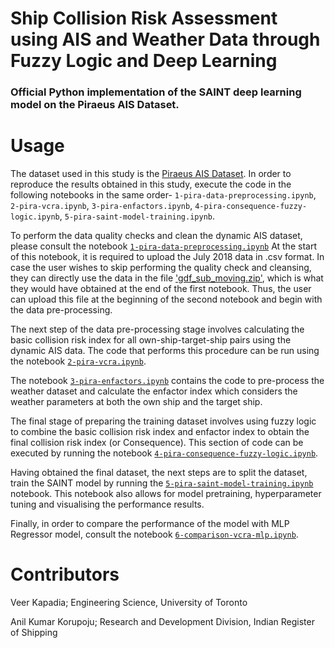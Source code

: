 # Ship Collision Risk Assessment using AIS and Weather Data through Fuzzy Logic and Deep Learning

### Official Python implementation of the SAINT deep learning model on the Piraeus AIS Dataset.

# Usage
The dataset used in this study is the [Piraeus AIS Dataset](https://zenodo.org/records/6323416). In order to reproduce the results obtained in this study, execute the code in the following notebooks in the same order- ```1-pira-data-preprocessing.ipynb```, ```2-pira-vcra.ipynb```, ```3-pira-enfactors.ipynb```, ```4-pira-consequence-fuzzy-logic.ipynb```, ```5-pira-saint-model-training.ipynb```.


To perform the data quality checks and clean the dynamic AIS dataset, please consult the notebook [`1-pira-data-preprocessing.ipynb`](./1-pira-data-preprocessing.ipynb) At the start of this notebook, it is required to upload the July 2018 data in .csv format. In case the user wishes to skip performing the quality check and cleansing, they can directly use the data in the file ['gdf_sub_moving.zip'](./Data/gdf_sub_moving.zip), which is what they would have obtained at the end of the first notebook. Thus, the user can upload this file at the beginning of the second notebook and begin with the data pre-processing.

The next step of the data pre-processing stage involves calculating the basic collision risk index for all own-ship-target-ship pairs using the dynamic AIS data. The code that performs this procedure can be run using the notebook [`2-pira-vcra.ipynb`](./2-pira-vcra.ipynb). 

The notebook [`3-pira-enfactors.ipynb`](./3-pira-enfactors.ipynb) contains the code to pre-process the weather dataset and calculate the enfactor index which considers the weather parameters at both the own ship and the target ship.

The final stage of preparing the training dataset involves using fuzzy logic to combine the basic collision risk index and enfactor index to obtain the final collision risk index (or Consequence). This section of code can be executed by running the notebook [`4-pira-consequence-fuzzy-logic.ipynb`](./4-pira-consequence-fuzzy-logic.ipynb).

Having obtained the final dataset, the next steps are to split the dataset, train the SAINT model by running the [`5-pira-saint-model-training.ipynb`](./5-pira-saint-model-training.ipynb) notebook. This notebook also allows for model pretraining, hyperparameter tuning and visualising the performance results.

Finally, in order to compare the performance of the model with MLP Regressor model, consult the notebook [`6-comparison-vcra-mlp.ipynb`](./6-comparison-vcra-mlp.ipynb).

# Contributors
Veer Kapadia; Engineering Science, University of Toronto

Anil Kumar Korupoju; Research and Development Division, Indian Register of Shipping
